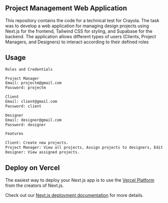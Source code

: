 ## Project Management Web Application

This repository contains the code for a technical test for Crayola. The task was to develop a web application for managing design projects using Next.js for the frontend, Tailwind CSS for styling, and Supabase for the backend. The application allows different types of users (Clients, Project Managers, and Designers) to interact according to their defined roles

## Usage

```bash
Roles and Credentials

Project Manager
Email: projectm@gmail.com
Password: projectm

Client
Email: client@gmail.com
Password: client

Designer
Email: designer@gmail.com
Password: designer
```

```bash
Features

Client: Create new projects.
Project Manager: View all projects, Assign projects to designers, Edit and delete projects.
Designer: View assigned projects.
```

## Deploy on Vercel

The easiest way to deploy your Next.js app is to use the [Vercel Platform](https://vercel.com/new?utm_medium=default-template&filter=next.js&utm_source=create-next-app&utm_campaign=create-next-app-readme) from the creators of Next.js.

Check out our [Next.js deployment documentation](https://nextjs.org/docs/deployment) for more details.
